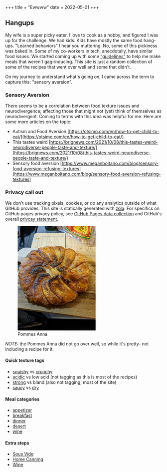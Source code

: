 +++
title = "Ewwww"
date = 2022-05-01
+++

## Hangups

My wife is a super picky eater.  I love to cook as a hobby, and figured I was up for the challenge.  We had kids.
Kids have mostly the same food hang-ups. "Learned behaviors" I hear you muttering.  No, some of this pickiness was baked in.  Some of my co-workers in tech, anecdotally, have similar food  issues.  We started coming up with some ["guidelines"](/guidelines) to help me make meals that weren't gag-inducing. This site is just a random collection of some of the recipes that went over well and some that didn't.

On my journey to understand what's going on, I came across the term to capture this: "sensory aversion".
### Sensory Aversion


There seems to be a correlation between food texture issues and neurodivergence; affecting those that might not (yet) think of themselves as neurodivergent.
Coming to terms with this idea was helpful for me. Here are some more articles on the topic:

- Autism and Food Aversion [https://otsimo.com/en/how-to-get-child-to-eat/](https://otsimo.com/en/how-to-get-child-to-eat/)
- This tastes weird [https://brignews.com/2021/10/08/this-tastes-weird-neurodiverse-people-taste-and-texture/](https://brignews.com/2021/10/08/this-tastes-weird-neurodiverse-people-taste-and-texture/)
- Sensory food aversion [https://www.meganboitano.com/blog/sensory-food-aversion-refusing-textures](https://www.meganboitano.com/blog/sensory-food-aversion-refusing-textures)



### Privacy call out

We don't use tracking pixels, cookies, or do any analytics outside of what GitHub provides. This site is statically generated with [zola](https://www.getzola.org/).
For specifics on GitHub pages privacy policy, see [GitHub Pages data collection](https://docs.github.com/en/pages/getting-started-with-github-pages/about-github-pages#data-collection) and GitHub's overall [privcay statement](https://docs.github.com/en/site-policy/privacy-policies/github-privacy-statement).

<figure>
  <img src="pomanna.jpg" width="250">
  <figcaption> Pommes Anna</figcaption>
</figure>

_NOTE:_ the Pommes Anna did not go over well, so while it's pretty- not including a recipe for it.

#### Quick texture tags

- [squishy](/tags/squishy) vs  [crunchy](/tags/crunchy)
- [acidic](/tags/acidic) vs low acid (not tagging as this is most of the recipes)
- [strong](/tags/strong) vs bland (also not tagging; most of the site)
- [saucy](/tags/saucy) vs [dry](/tags/dry)

#### Meal categories

- [appetizer](/tags/appetizer)
- [breakfast](/tags/breakfast)
- [dinner](/tags/dinner)
- [desert](/tags/dessert)
- [wine](/tags/win)

#### Extra steps

- [Sous Vide](/sousvide)
- [Home Canning](/canning)
- [Wine](/wine)

